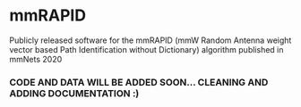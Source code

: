 # mmRAPID
Publicly released software for the mmRAPID (mmW Random Antenna weight vector based Path Identification without Dictionary) algorithm published in mmNets 2020

### CODE AND DATA WILL BE ADDED SOON... CLEANING AND ADDING DOCUMENTATION :)
